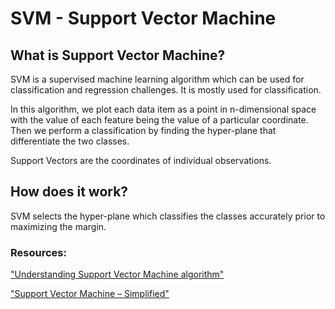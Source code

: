 # SVM - Support Vector Machine

## What is Support Vector Machine?
SVM is a supervised machine learning algorithm which can be used for classification and regression challenges. It is mostly used for classification.
 
In this algorithm, we plot each data item as a point in n-dimensional space with the value of each feature being the value of a particular coordinate. Then we perform a classification by finding the hyper-plane that differentiate the two classes.

Support Vectors are the coordinates of individual observations. 
## How does it work?
SVM selects the hyper-plane which classifies the classes accurately prior to maximizing the margin.



### Resources:
["Understanding Support Vector Machine algorithm"](https://www.analyticsvidhya.com/blog/2015/10/understaing-support-vector-machine-example-code/)

["Support Vector Machine – Simplified"](https://www.analyticsvidhya.com/blog/2014/10/support-vector-machine-simplified/)

